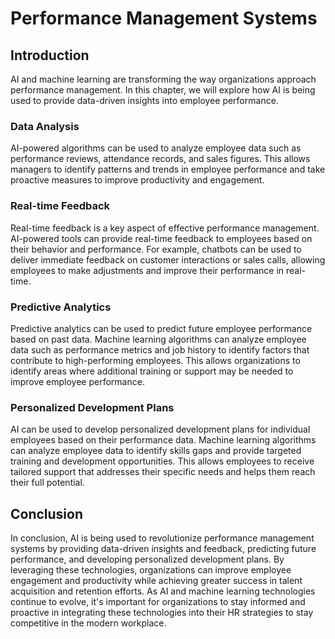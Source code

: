 Performance Management Systems
====================================================================

Introduction
------------

AI and machine learning are transforming the way organizations approach performance management. In this chapter, we will explore how AI is being used to provide data-driven insights into employee performance.

### Data Analysis

AI-powered algorithms can be used to analyze employee data such as performance reviews, attendance records, and sales figures. This allows managers to identify patterns and trends in employee performance and take proactive measures to improve productivity and engagement.

### Real-time Feedback

Real-time feedback is a key aspect of effective performance management. AI-powered tools can provide real-time feedback to employees based on their behavior and performance. For example, chatbots can be used to deliver immediate feedback on customer interactions or sales calls, allowing employees to make adjustments and improve their performance in real-time.

### Predictive Analytics

Predictive analytics can be used to predict future employee performance based on past data. Machine learning algorithms can analyze employee data such as performance metrics and job history to identify factors that contribute to high-performing employees. This allows organizations to identify areas where additional training or support may be needed to improve employee performance.

### Personalized Development Plans

AI can be used to develop personalized development plans for individual employees based on their performance data. Machine learning algorithms can analyze employee data to identify skills gaps and provide targeted training and development opportunities. This allows employees to receive tailored support that addresses their specific needs and helps them reach their full potential.

Conclusion
----------

In conclusion, AI is being used to revolutionize performance management systems by providing data-driven insights and feedback, predicting future performance, and developing personalized development plans. By leveraging these technologies, organizations can improve employee engagement and productivity while achieving greater success in talent acquisition and retention efforts. As AI and machine learning technologies continue to evolve, it's important for organizations to stay informed and proactive in integrating these technologies into their HR strategies to stay competitive in the modern workplace.
